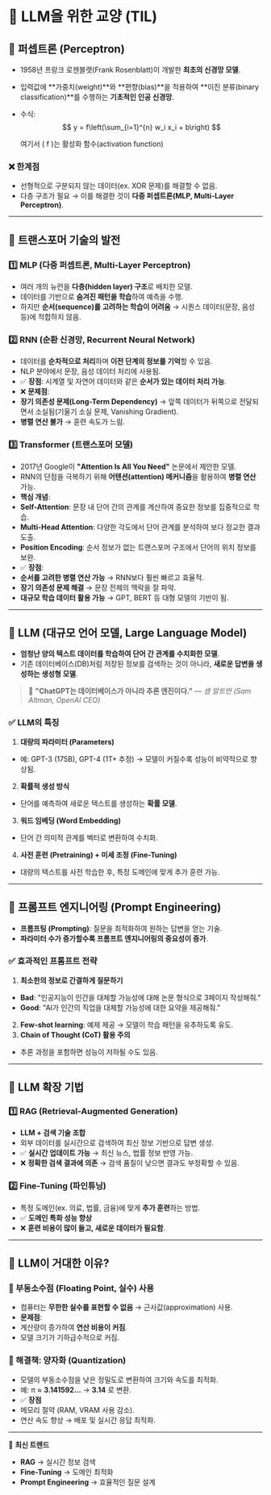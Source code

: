 # 📌 LLM을 위한 교양 (TIL)

## 🔹 퍼셉트론 (Perceptron)
- 1958년 프랑크 로젠블랫(Frank Rosenblatt)이 개발한 **최초의 신경망 모델**.
- 입력값에 **가중치(weight)**와 **편향(bias)**을 적용하여 **이진 분류(binary classification)**를 수행하는 **기초적인 인공 신경망**.
- 수식:
  $$
  y = f\left(\sum_{i=1}^{n} w_i x_i + b\right)
  $$

  여기서 \( f \)는 활성화 함수(activation function)

### ❌ 한계점
- 선형적으로 구분되지 않는 데이터(ex. XOR 문제)를 해결할 수 없음.
- 다층 구조가 필요 → 이를 해결한 것이 **다중 퍼셉트론(MLP, Multi-Layer Perceptron)**.

---

## 🔹 트랜스포머 기술의 발전

### 1️⃣ MLP (다중 퍼셉트론, Multi-Layer Perceptron)
- 여러 개의 뉴런을 **다층(hidden layer) 구조**로 배치한 모델.
- 데이터를 기반으로 **숨겨진 패턴을 학습**하여 예측을 수행.
- 하지만 **순서(sequence)를 고려하는 학습이 어려움** → 시퀀스 데이터(문장, 음성 등)에 적합하지 않음.

### 2️⃣ RNN (순환 신경망, Recurrent Neural Network)
- 데이터를 **순차적으로 처리**하며 **이전 단계의 정보를 기억**할 수 있음.
- NLP 분야에서 문장, 음성 데이터 처리에 사용됨.
- ✅ **장점**: 시계열 및 자연어 데이터와 같은 **순서가 있는 데이터 처리 가능**.
- ❌ **문제점**:
- **장기 의존성 문제(Long-Term Dependency)** → 앞쪽 데이터가 뒤쪽으로 전달되면서 소실됨(기울기 소실 문제, Vanishing Gradient).
- **병렬 연산 불가** → 훈련 속도가 느림.

### 3️⃣ Transformer (트랜스포머 모델)
- 2017년 Google이 **"Attention Is All You Need"** 논문에서 제안한 모델.
- RNN의 단점을 극복하기 위해 **어텐션(attention) 메커니즘**을 활용하여 **병렬 연산** 가능.
- **핵심 개념**:
- **Self-Attention**: 문장 내 단어 간의 관계를 계산하여 중요한 정보를 집중적으로 학습.
- **Multi-Head Attention**: 다양한 각도에서 단어 관계를 분석하여 보다 정교한 결과 도출.
- **Position Encoding**: 순서 정보가 없는 트랜스포머 구조에서 단어의 위치 정보를 보완.
- ✅ **장점**:
- **순서를 고려한 병렬 연산 가능** → RNN보다 훨씬 빠르고 효율적.
- **장기 의존성 문제 해결** → 문장 전체의 맥락을 잘 파악.
- **대규모 학습 데이터 활용 가능** → GPT, BERT 등 대형 모델의 기반이 됨.

---

## 🔹 LLM (대규모 언어 모델, Large Language Model)
- **엄청난 양의 텍스트 데이터를 학습하여 단어 간 관계를 수치화한 모델**.
- 기존 데이터베이스(DB)처럼 저장된 정보를 검색하는 것이 아니라, **새로운 답변을 생성하는 생성형 모델**.

> 📌 **"ChatGPT는 데이터베이스가 아니라 추론 엔진이다."** — *샘 알트먼 (Sam Altman, OpenAI CEO)*

### ✅ LLM의 특징
1. **대량의 파라미터 (Parameters)**
 - 예: GPT-3 (175B), GPT-4 (1T+ 추정) → 모델이 커질수록 성능이 비약적으로 향상됨.
2. **확률적 생성 방식**
 - 단어를 예측하여 새로운 텍스트를 생성하는 **확률 모델**.
3. **워드 임베딩 (Word Embedding)**
 - 단어 간 의미적 관계를 벡터로 변환하여 수치화.
4. **사전 훈련 (Pretraining) + 미세 조정 (Fine-Tuning)**
 - 대량의 텍스트를 사전 학습한 후, 특정 도메인에 맞게 추가 훈련 가능.

---

## 🔹 프롬프트 엔지니어링 (Prompt Engineering)
- **프롬프팅 (Prompting)**: 질문을 최적화하여 원하는 답변을 얻는 기술.
- **파라미터 수가 증가할수록 프롬프트 엔지니어링의 중요성이 증가**.

### ✅ 효과적인 프롬프트 전략
1. **최소한의 정보로 간결하게 질문하기**
 - **Bad**: "인공지능이 인간을 대체할 가능성에 대해 논문 형식으로 3페이지 작성해줘."
 - **Good**: "AI가 인간의 직업을 대체할 가능성에 대한 요약을 제공해줘."
2. **Few-shot learning**: 예제 제공 → 모델이 학습 패턴을 유추하도록 유도.
3. **Chain of Thought (CoT) 활용 주의**
 - 추론 과정을 포함하면 성능이 저하될 수도 있음.

---

## 🔹 LLM 확장 기법

### 1️⃣ RAG (Retrieval-Augmented Generation)
- **LLM + 검색 기술 조합**
- 외부 데이터를 실시간으로 검색하여 최신 정보 기반으로 답변 생성.
- ✅ **실시간 업데이트 가능** → 최신 뉴스, 법률 정보 반영 가능.
- ❌ **정확한 검색 결과에 의존** → 검색 품질이 낮으면 결과도 부정확할 수 있음.

### 2️⃣ Fine-Tuning (파인튜닝)
- 특정 도메인(ex. 의료, 법률, 금융)에 맞게 **추가 훈련**하는 방법.
- ✅ **도메인 특화 성능 향상**
- ❌ **훈련 비용이 많이 들고, 새로운 데이터가 필요함**.

---

## 🔹 LLM이 거대한 이유?

### 🧮 부동소수점 (Floating Point, 실수) 사용
- 컴퓨터는 **무한한 실수를 표현할 수 없음** → 근사값(approximation) 사용.
- **문제점**:
- 계산량이 증가하여 **연산 비용이 커짐**.
- 모델 크기가 기하급수적으로 커짐.

### 🔢 해결책: **양자화 (Quantization)**
- 모델의 부동소수점을 낮은 정밀도로 변환하여 크기와 속도를 최적화.
- 예: π ≈ **3.141592…** → **3.14** 로 변환.
- ✅ **장점**
- 메모리 절약 (RAM, VRAM 사용 감소).
- 연산 속도 향상 → 배포 및 실시간 응답 최적화.

---

🚀 **최신 트렌드**
- **RAG** → 실시간 정보 검색
- **Fine-Tuning** → 도메인 최적화
- **Prompt Engineering** → 효율적인 질문 설계

